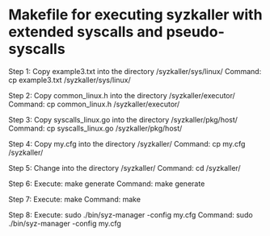 # Makefile for executing syzkaller with extended syscalls and pseudo-syscalls

 
Step 1: Copy example3.txt into the directory /syzkaller/sys/linux/
Command: cp example3.txt /syzkaller/sys/linux/

Step 2: Copy common_linux.h into the directory /syzkaller/executor/
Command: cp common_linux.h /syzkaller/executor/

Step 3: Copy syscalls_linux.go into the directory /syzkaller/pkg/host/
Command: cp syscalls_linux.go /syzkaller/pkg/host/

Step 4: Copy my.cfg into the directory /syzkaller/
Command: cp my.cfg /syzkaller/

Step 5: Change into the directory /syzkaller/
Command: cd /syzkaller/

Step 6: Execute: make generate
Command: make generate

Step 7: Execute: make
Command: make

Step 8: Execute: sudo ./bin/syz-manager -config my.cfg
Command: sudo ./bin/syz-manager -config my.cfg


